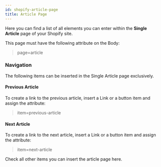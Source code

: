 ```yaml
---
id: shopify-article-page
title: Article Page
---
```


Here you can find a list of all elements you can enter within the **Single Article** page of your Shopify site.

This page must have the following attribute on the Body:

> page=article

### Navigation
The following items can be inserted in the Single Article page exclusively.

#### Previous Article
To create a link to the previous article, insert a Link or a button item and assign the attribute:

> item=previous-article

#### Next Article
To create a link to the next article, insert a Link or a button item and assign the attribute:

> item=next-article


Check all other items you can insert the article page here.